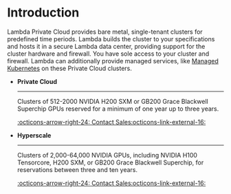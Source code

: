 # Introduction

Lambda Private Cloud provides bare metal, single-tenant clusters for predefined time periods. Lambda builds the cluster to your specifications and hosts it in a secure Lambda data center, providing support for the cluster hardware and firewall. You have sole access to your cluster and firewall. Lambda can additionally provide managed services, like [Managed Kubernetes](/managed-kubernetes/index.md) on these Private Cloud clusters.

<div class="grid cards" markdown>

-   **Private Cloud**

    ---

    Clusters of 512-2000 NVIDIA H200 SXM or GB200 Grace Blackwell Superchip GPUs reserved for a minimum of one year up to three years.

    [:octicons-arrow-right-24: Contact Sales:octicons-link-external-16:](https://lambdalabs.com/talk-to-an-engineer)

-   **Hyperscale**

    ---

    Clusters of 2,000-64,000 NVIDIA GPUs, including NVIDIA H100 Tensorcore, H200 SXM, or GB200 Grace Blackwell Superchip, for reservations between three and ten years.

    [:octicons-arrow-right-24: Contact Sales:octicons-link-external-16:](https://lambdalabs.com/talk-to-an-engineer)

</div>
